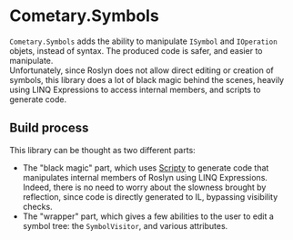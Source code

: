 ﻿# Cometary.Symbols
`Cometary.Symbols` adds the ability to manipulate `ISymbol` and `IOperation` objets, instead of syntax. The produced code is safer, and easier to manipulate.  
Unfortunately, since Roslyn does not allow direct editing or creation of symbols, this library does a lot of black magic behind the scenes, heavily using LINQ Expressions to access internal members, and scripts to generate code.

## Build process
This library can be thought as two different parts:
- The "black magic" part, which uses [Scripty](https://github.com/6A/Scry) to generate code that manipulates internal members of Roslyn using LINQ Expressions. Indeed, there is no need to worry about the slowness brought by reflection, since code is directly generated to IL, bypassing visibility checks.
- The "wrapper" part, which gives a few abilities to the user to edit a symbol tree: the `SymbolVisitor`, and various attributes.